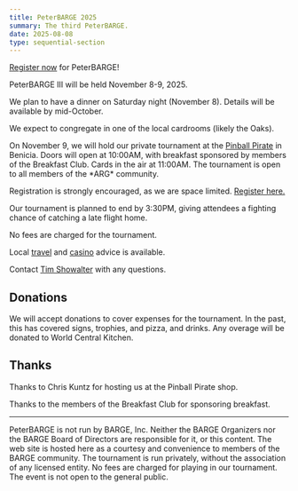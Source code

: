 ```yaml
---
title: PeterBARGE 2025
summary: The third PeterBARGE.
date: 2025-08-08
type: sequential-section
---
```


[Register now](https://forms.gle/uv3WA9inBaoaALod6) for PeterBARGE!

PeterBARGE III will be held November 8-9, 2025.

We plan to have a dinner on Saturday night (November 8).  Details will be
available by mid-October.

We expect to congregate in one of the local cardrooms (likely the Oaks).

On November 9, we will hold our private tournament at the [Pinball
Pirate](https://www.pinballpirate.com/) in Benicia. Doors will open at 10:00AM,
with breakfast sponsored by members of the Breakfast Club.  Cards in the air at
11:00AM.  The tournament is open to all members of the \*ARG\* community.

Registration is strongly encouraged, as we are space limited.
[Register here.](https://forms.gle/uv3WA9inBaoaALod6)

Our tournament is planned to end by 3:30PM, giving attendees a fighting chance
of catching a late flight home.

No fees are charged for the tournament.

Local [travel](../travel/) and [casino](../casinos/) advice is available.

Contact [Tim Showalter](mailto:tjs@psaux.com) with any questions.

## Donations

We will accept donations to cover expenses for the tournament.  In the past,
this has covered signs, trophies, and pizza, and drinks.  Any overage will be
donated to World Central Kitchen.

## Thanks

Thanks to Chris Kuntz for hosting us at the Pinball Pirate shop.

Thanks to the members of the Breakfast Club for sponsoring breakfast.

---

PeterBARGE is not run by BARGE, Inc.  Neither the BARGE Organizers nor the
BARGE Board of Directors are responsible for it, or this content.  The web site
is hosted here as a courtesy and convenience to members of the BARGE community.
The tournament is run privately, without the association of any licensed
entity.  No fees are charged for playing in our tournament.  The event is not
open to the general public.
